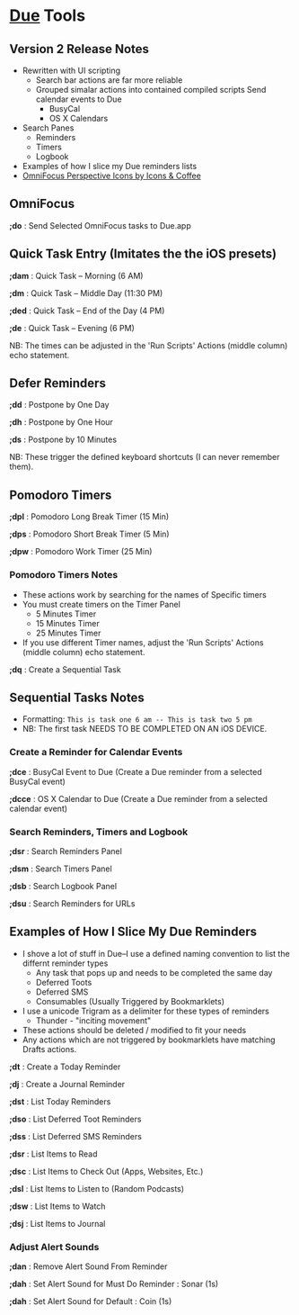 # [Due](http://www.dueapp.com) Tools

## Version 2 Release Notes

* Rewritten with UI scripting
  * Search bar actions are far more reliable
  * Grouped simalar actions into contained compiled scripts
Send calendar events to Due
    * BusyCal
    * OS X Calendars
* Search Panes
  * Reminders
  * Timers
  * Logbook
* Examples of how I slice my Due reminders lists
* [OmniFocus Perspective Icons by Icons & Coffee](http://iconsandcoffee.com/perspective-icons/)

## OmniFocus

**;do**
:   Send Selected OmniFocus tasks to Due.app

## Quick Task Entry (Imitates the the iOS presets)

**;dam**
:   Quick Task – Morning (6 AM)

**;dm**
:   Quick Task – Middle Day (11:30 PM)

**;ded**
:   Quick Task – End of the Day (4 PM)

**;de**
:   Quick Task – Evening (6 PM)


NB: The times can be adjusted in the 'Run Scripts' Actions (middle column) echo statement.

## Defer Reminders

**;dd**
:   Postpone by One Day

**;dh**
:   Postpone by One Hour

**;ds**
:   Postpone by 10 Minutes


NB: These trigger the defined keyboard shortcuts (I can never remember them).

## Pomodoro Timers

**;dpl**
:   Pomodoro Long Break Timer (15 Min)

**;dps**
:   Pomodoro Short Break Timer (5 Min)

**;dpw**
:   Pomodoro Work Timer (25 Min)

### Pomodoro Timers Notes

* These actions work by searching for the names of Specific timers
* You must create timers on the Timer Panel
    * 5 Minutes Timer
    * 15 Minutes Timer
    * 25 Minutes Timer
* If you use different Timer names, adjust the 'Run Scripts' Actions (middle column) echo statement.

**;dq**
:   Create a Sequential Task

## Sequential Tasks Notes

* Formatting: `This is task one 6 am -- This is task two 5 pm`
* NB: The first task NEEDS TO BE COMPLETED ON AN iOS DEVICE.

### Create a Reminder for Calendar Events

**;dce**
:   BusyCal Event to Due (Create a Due reminder from a selected BusyCal event)

**;dcce**
:   OS X Calendar to Due (Create a Due reminder from a selected calendar event)

### Search Reminders, Timers and Logbook

**;dsr**
:   Search Reminders Panel

**;dsm**
:   Search Timers Panel

**;dsb**
:   Search Logbook Panel

**;dsu**
:   Search Reminders for URLs

## Examples of How I Slice My Due Reminders

* I shove a lot of stuff in Due–I use a defined naming convention to list the differnt reminder types
    * Any task that pops up and needs to be completed the same day
    * Deferred Toots
    * Deferred SMS
    * Consumables (Usually Triggered by Bookmarklets)
* I use a unicode Trigram as a delimiter for these types of reminders
    * Thunder - "inciting movement"
* These actions should be deleted / modified to fit your needs
* Any actions which are not triggered by bookmarklets have matching Drafts actions.

**;dt**
:   Create a Today Reminder

**;dj**
:   Create a Journal Reminder

**;dst**
:   List Today Reminders

**;dso**
:   List Deferred Toot Reminders

**;dss**
:   List Deferred SMS Reminders

**;dsr**
: List Items to Read

**;dsc**
: List Items to Check Out (Apps, Websites, Etc.)

**;dsl**
: List Items to Listen to (Random Podcasts)

**;dsw**
: List Items to Watch

**;dsj**
: List Items to Journal

### Adjust Alert Sounds

**;dan**
:   Remove Alert Sound From Reminder

**;dah**
:   Set Alert Sound for Must Do Reminder
:   Sonar (1s)

**;dah**
:   Set Alert Sound for Default
:   Coin (1s)